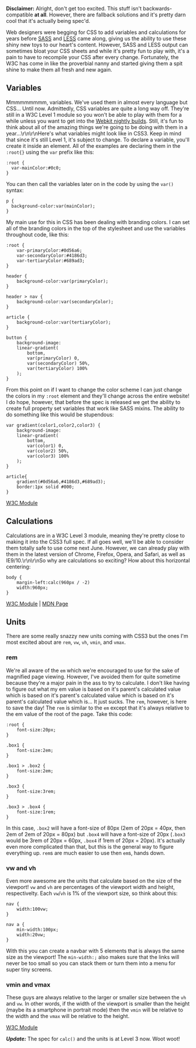 <strong>Disclaimer:</strong> Alright, don't get too excited. This stuff isn't backwards-compatible <strong>at all</strong>. However, there are fallback solutions and it's pretty darn cool that it's actually being spec'd.

Web designers were begging for CSS to add variables and calculations for years before <a href="http://sass-lang.com/">SASS</a> and <a href="http://lesscss.org/">LESS</a> came along, giving us the ability to use these shiny new toys to our heart's content. However, SASS and LESS output can sometimes bloat your CSS sheets and while it's pretty fun to play with, it's a pain to have to recompile your CSS after every change. Fortunately, the W3C has come in like the proverbial nanny and started giving them a spit shine to make them all fresh and new again.<!--more-->

<h2>Variables</h2>

Mmmmmmmmm, variables. We've used them in almost every language but CSS... Until now. Admittedly, CSS variables are quite a long way off. They're still in a W3C Level 1 module so you won't be able to play with them for a while unless you want to get into the <a href="http://nightly.webkit.org/">Webkit nightly builds</a>. Still, it's fun to think about all of the amazing things we're going to be doing with them in a year...\r\n\r\nHere's what variables might look like in CSS3. Keep in mind that since it's still Level 1, it's subject to change. To declare a variable, you'll create it inside an element. All of the examples are declaring them in the <code>:root{}</code> using the <code>var</code> prefix like this:

<pre><code>:root {
  var-mainColor:#0c0;
}
</code></pre>

You can then call the variables later on in the code by using the <code>var()</code> syntax:

<pre><code>p {
  background-color:var(mainColor);
}
</code></pre>

My main use for this in CSS has been dealing with branding colors. I can set all of the branding colors in the top of the stylesheet and use the variables throughout code, like this:

<pre><code>:root {
    var-primaryColor:#0d56a6;
    var-secondaryColor:#4186d3;
    var-tertiaryColor:#689ad3;
}

header {
    background-color:var(primaryColor);
}

header &gt; nav {
    background-color:var(secondaryColor);
}

article {
    background-color:var(tertiaryColor);
}

button {
    background-image:
    linear-gradient(
        bottom,
        var(primaryColor) 0,
        var(secondaryColor) 50%,
        var(tertiaryColor) 100%
    );
}
</code></pre>

From this point on if I want to change the color scheme I can just change the colors in my <code>:root</code> element and they'll change across the entire website! I do hope, however, that before the spec is released we get the ability to create full property set variables that work like SASS mixins. The ability to do something like this would be stupendous:

<pre><code>var gradient(color1,color2,color3) {
    background-image:
    linear-gradient(
        bottom,
        var(color1) 0,
        var(color2) 50%,
        var(color3) 100%
    );
}

article{
    gradient(#0d56a6,#4186d3,#689ad3);
    border:1px solid #000;
}
</code></pre>

<a href="http://dev.w3.org/csswg/css-variables/">W3C Module</a>

<h2>Calculations</h2>

Calculations are in a W3C Level 3 module, meaning they're pretty close to making it into the CSS3 full spec. If all goes well, we'll be able to consider them totally safe to use come next June. However, we can already play with them in the latest version of Chrome, Firefox, Opera, and Safari, as well as IE9/10.\r\n\r\nSo why are calculations so exciting? How about this horizontal centering:

<pre><code>body {
    margin-left:calc(960px / -2)
    width:960px;
}
</code></pre>

<a href="http://dev.w3.org/csswg/css3-values/#calc-notation">W3C Module</a> | <a href="https://developer.mozilla.org/en-US/docs/CSS/calc">MDN Page</a>

<h2>Units</h2>

There are some really snazzy new units coming with CSS3 but the ones I'm most excited about are <code>rem</code>, <code>vw</code>, <code>vh</code>, <code>vmin</code>, and <code>vmax</code>.

<h3>rem</h3>

We're all aware of the <code>em</code> which we're encouraged to use for the sake of magnified page viewing. However, I've avoided them for quite sometime because they're a major pain in the ass to try to calculate. I don't like having to figure out what my em value is based on it's parent's calculated value which is based on it's parent's calculated value which is based on it's parent's calculated value which is... It just sucks. The <code>rem</code>, however, is here to save the day! The <code>rem</code> is similar to the <code>em</code> except that it's always relative to the em value of the root of the page. Take this code:

<pre><code>:root {
    font-size:20px;
}

.box1 {
    font-size:2em;
}

.box1 &gt; .box2 {
    font-size:2em;
}

.box3 {
    font-size:3rem;
}

.box3 &gt; .box4 {
    font-size:1rem;
}
</code></pre>

In this case, <code>.box2</code> will have a font-size of 80px (2em of 20px = 40px, then 2em of 2em of 20px = 80px) but <code>.box4</code> will have a font-size of 20px (<code>.box3</code> would be 3rem of 20px = 60px, <code>.box4</code> if 1rem of 20px = 20px). It's actually even more complicated than that, but this is the general way to figure everything up. <code>rem</code>s are much easier to use then <code>em</code>s, hands down.

<h3>vw and vh</h3>

Even more awesome are the units that calculate based on the size of the viewport! <code>vw</code> and <code>vh</code> are percentages of the viewport width and height, respectivelty. Each <code>vw</code>/<code>vh</code> is 1% of the viewport size, so think about this:

<pre><code>nav {
    width:100vw;
}

nav a {
    min-width:100px;
    width:20vw;
}
</code></pre>

With this you can create a navbar with 5 elements that is always the same size as the viewport! The <code>min-width:;</code> also makes sure that the links will never be too small so you can stack them or turn them into a menu for super tiny screens.

<h3>vmin and vmax</h3>

These guys are always relative to the larger or smaller size between the <code>vh</code> and <code>vw</code>. In other words, if the width of the viewport is smaller than the height (maybe its a smartphone in portrait mode) then the <code>vmin</code> will be relative to the width and the <code>vmax</code> will be relative to the height.

<a href="http://www.w3.org/TR/css3-values/">W3C Module</a>

<strong><em>Update:</em></strong> The spec for <code>calc()</code> and the units is at Level 3 now. Woot woot!
